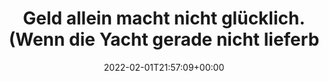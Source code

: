 ---
retweeted: false
source: <a href="https://mobile.twitter.com" rel="nofollow">Twitter Web App</a>
entities:
  hashtags: []
  symbols: []
  user_mentions: []
  urls:
  - url: https://t.co/AdDpugTREi
    expanded_url: https://www.bloomberg.com/news/articles/2022-02-01/superyacht-sales-jumped-77-last-year-as-inventories-shrank
    display_url: bloomberg.com/news/articles/…
    indices:
    - '81'
    - '104'
display_text_range:
- '0'
- '104'
favorite_count: '2'
id_str: '1488632539296186377'
truncated: false
retweet_count: '0'
id: '1488632539296186377'
possibly_sensitive: false
created_at: Tue Feb 01 21:57:09 +0000 2022
favorited: false
full_text: Geld allein macht nicht glücklich. (Wenn die Yacht gerade nicht lieferbar
  ist)
lang: de
quote_url: https://www.bloomberg.com/news/articles/2022-02-01/superyacht-sales-jumped-77-last-year-as-inventories-shrank
tags:
- pesos/twitter
date: '2022-02-01T21:57:09+00:00'
src: https://twitter.com/bascht/status/1488632539296186377
original_url: https://twitter.com/bascht/status/1488632539296186377
type: twitter_tweet
text: Geld allein macht nicht glücklich. (Wenn die Yacht gerade nicht lieferbar ist)
title: Geld allein macht nicht glücklich. (Wenn die Yacht gerade nicht lieferb

---
